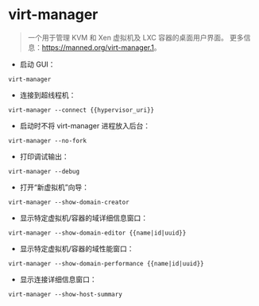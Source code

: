 # virt-manager

> 一个用于管理 KVM 和 Xen 虚拟机及 LXC 容器的桌面用户界面。
> 更多信息：<https://manned.org/virt-manager.1>。

- 启动 GUI：

`virt-manager`

- 连接到超线程机：

`virt-manager --connect {{hypervisor_uri}}`

- 启动时不将 virt-manager 进程放入后台：

`virt-manager --no-fork`

- 打印调试输出：

`virt-manager --debug`

- 打开“新虚拟机”向导：

`virt-manager --show-domain-creator`

- 显示特定虚拟机/容器的域详细信息窗口：

`virt-manager --show-domain-editor {{name|id|uuid}}`

- 显示特定虚拟机/容器的域性能窗口：

`virt-manager --show-domain-performance {{name|id|uuid}}`

- 显示连接详细信息窗口：

`virt-manager --show-host-summary`